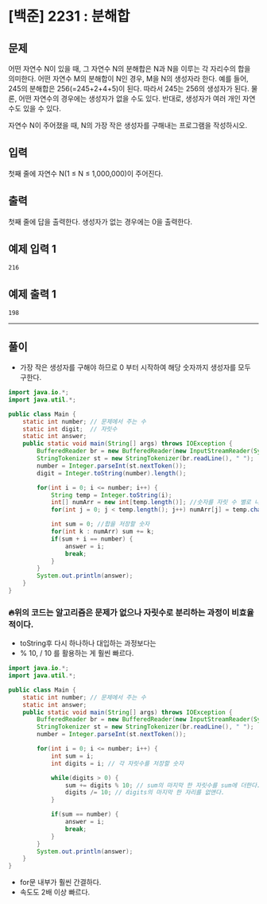 # [백준] 2231 : 분해합

## 문제

어떤 자연수 N이 있을 때, 그 자연수 N의 분해합은 N과 N을 이루는 각 자리수의 합을 의미한다. 어떤 자연수 M의 분해합이 N인 경우, M을 N의 생성자라 한다. 예를 들어, 245의 분해합은 256(=245+2+4+5)이 된다. 따라서 245는 256의 생성자가 된다. 물론, 어떤 자연수의 경우에는 생성자가 없을 수도 있다. 반대로, 생성자가 여러 개인 자연수도 있을 수 있다.

자연수 N이 주어졌을 때, N의 가장 작은 생성자를 구해내는 프로그램을 작성하시오.

## 입력

첫째 줄에 자연수 N(1 ≤ N ≤ 1,000,000)이 주어진다.

## 출력

첫째 줄에 답을 출력한다. 생성자가 없는 경우에는 0을 출력한다.

## 예제 입력 1

```
216

```

## 예제 출력 1

```
198

```

---

## 풀이

- 가장 작은 생성자를 구해야 하므로 0 부터 시작하여 해당 숫자까지 생성자를 모두 구한다.

```java
import java.io.*;
import java.util.*;

public class Main {
    static int number; // 문제에서 주는 수
    static int digit;  // 자릿수
    static int answer;
    public static void main(String[] args) throws IOException {
        BufferedReader br = new BufferedReader(new InputStreamReader(System.in));
        StringTokenizer st = new StringTokenizer(br.readLine(), " ");
        number = Integer.parseInt(st.nextToken());
        digit = Integer.toString(number).length();

        for(int i = 0; i <= number; i++) {
            String temp = Integer.toString(i);
            int[] numArr = new int[temp.length()]; //숫자를 자릿 수 별로 나눠서 배열에 저장
            for(int j = 0; j < temp.length(); j++) numArr[j] = temp.charAt(j) - '0';

            int sum = 0; //합을 저장할 숫자
            for(int k : numArr) sum += k;
            if(sum + i == number) {
                answer = i;
                break;
            }
        }
        System.out.println(answer);
    }
}
```

### 🔥위의 코드는 알고리즘은 문제가 없으나 자릿수로 분리하는 과정이 비효율 적이다.

- toString후 다시 하나하나 대입하는 과정보다는
- % 10, / 10 를 활용하는 게 훨씬 빠르다.

```java
import java.io.*;
import java.util.*;

public class Main {
    static int number; // 문제에서 주는 수
    static int answer;
    public static void main(String[] args) throws IOException {
        BufferedReader br = new BufferedReader(new InputStreamReader(System.in));
        StringTokenizer st = new StringTokenizer(br.readLine(), " ");
        number = Integer.parseInt(st.nextToken());

        for(int i = 0; i <= number; i++) {
            int sum = i;
            int digits = i; // 각 자릿수를 저장할 숫자

            while(digits > 0) {
                sum += digits % 10; // sum의 마지막 한 자릿수를 sum에 더한다.
                digits /= 10; // digits의 마지막 한 자리를 없앤다.
            }

            if(sum == number) {
                answer = i;
                break;
            }
        }
        System.out.println(answer);
    }
}
```

- for문 내부가 훨씬 간결하다.
- 속도도 2배 이상 빠르다.